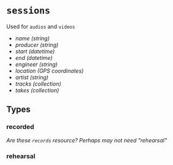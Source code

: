 # `sessions`


  Used for `audios` and `videos`

  - *name* _(string)_
  - *producer* _(string)_
  - *start* _(datetime)_
  - *end*  _(datetime)_
  - *engineer* _(string)_
  - *location* _(GPS coordinates)_
  - *artist* _(string)_
  - *tracks* _(collection)_
  - *takes* _(collection)_


## Types


### recorded

  _Are these `records` resource? Perhaps may not need "rehearsal"_


### rehearsal
